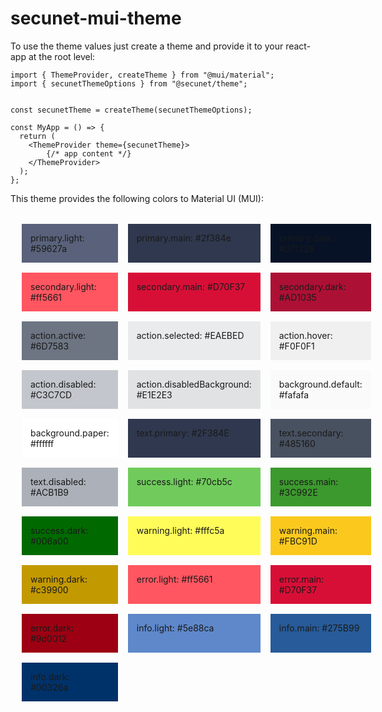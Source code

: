 # secunet-mui-theme

To use the theme values just create a theme and provide it to your react-app at the root level:

```
import { ThemeProvider, createTheme } from "@mui/material";
import { secunetThemeOptions } from "@secunet/theme";


const secunetTheme = createTheme(secunetThemeOptions);

const MyApp = () => {
  return (
    <ThemeProvider theme={secunetTheme}>
        {/* app content */}
    </ThemeProvider>
  );
};

```

This theme provides the following colors to Material UI (MUI):

<div style="display: grid;
  grid-template-columns: auto auto auto;
  padding: 10px;">
  <div style="background:#59627a;padding:1em;margin:8px">
    <span >primary.light: #59627a</span>
  </div>
  <div style="background:#2f384e;padding:1em;margin:8px">
    <span >primary.main: #2f384e</span>
  </div>
  <div style="background:#071226;padding:1em;margin:8px">
    <span >primary.dark: #071226</span>
  </div>
  <div style="background:#ff5661;padding:1em;margin:8px">
    <span >secondary.light: #ff5661</span>
  </div>
  <div style="background:#D70F37;padding:1em;margin:8px">
    <span >secondary.main: #D70F37</span>
  </div>
  <div style="background:#AD1035;padding:1em;margin:8px">
    <span >secondary.dark: #AD1035</span>
  </div>  
  
  <div style="background:#6D7583;padding:1em;margin:8px">
    <span >action.active: #6D7583</span>
  </div>  
  <div style="background:#EAEBED;padding:1em;margin:8px">
    <span >action.selected: #EAEBED</span>
  </div>  
  <div style="background:#F0F0F1;padding:1em;margin:8px">
    <span >action.hover: #F0F0F1</span>
  </div>  
  <div style="background:#C3C7CD;padding:1em;margin:8px">
    <span >action.disabled: #C3C7CD</span>
  </div>  
  <div style="background:#E1E2E3;padding:1em;margin:8px">
    <span >action.disabledBackground: #E1E2E3</span>
  </div>

  <div style="background:#fafafa;padding:1em;margin:8px">
    <span >background.default: #fafafa</span>
  </div>  
  <div style="background:#ffffff;padding:1em;margin:8px">
    <span >background.paper: #ffffff</span>
  </div>  
  
  <div style="background:#2F384E;padding:1em;margin:8px">
    <span >text.primary: #2F384E</span>
  </div>  
  <div style="background:#485160;padding:1em;margin:8px">
    <span >text.secondary: #485160</span>
  </div>  
  <div style="background:#ACB1B9;padding:1em;margin:8px">
    <span >text.disabled: #ACB1B9</span>
  </div>

  <div style="background:#70cb5c;padding:1em;margin:8px">
    <span >success.light: #70cb5c</span>
  </div>  
  <div style="background:#3C992E;padding:1em;margin:8px">
    <span >success.main: #3C992E</span>
  </div>  
  <div style="background:#006a00;padding:1em;margin:8px">
    <span >success.dark: #006a00</span>
  </div>

  <div style="background:#fffc5a;padding:1em;margin:8px">
    <span >warning.light: #fffc5a</span>
  </div>  
  <div style="background:#FBC91D;padding:1em;margin:8px">
    <span >warning.main: #FBC91D</span>
  </div>  
  <div style="background:#c39900;padding:1em;margin:8px">
    <span >warning.dark: #c39900</span>
  </div>

  <div style="background:#ff5661;padding:1em;margin:8px">
    <span >error.light: #ff5661</span>
  </div>  
  <div style="background:#D70F37;padding:1em;margin:8px">
    <span >error.main: #D70F37</span>
  </div>  
  <div style="background:#9d0012;padding:1em;margin:8px">
    <span >error.dark: #9d0012</span>
  </div>

  <div style="background:#5e88ca;padding:1em;margin:8px">
    <span >info.light: #5e88ca</span>
  </div>  
  <div style="background:#275B99;padding:1em;margin:8px">
    <span >info.main: #275B99</span>
  </div>  
  <div style="background:#00326a;padding:1em;margin:8px">
    <span >info.dark: #00326a</span>
  </div>

</div>
